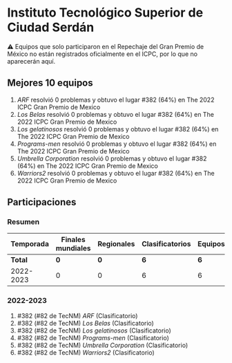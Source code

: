 ---
---

# Instituto Tecnológico Superior de Ciudad Serdán

:warning: Equipos que solo participaron en el Repechaje del Gran Premio de México no están registrados oficialmente en el ICPC, por lo que no aparecerán aquí.

## Mejores 10 equipos

1. _ARF_ resolvió 0 problemas y obtuvo el lugar #382 (64%) en The 2022 ICPC Gran Premio de Mexico
1. _Los Belas_ resolvió 0 problemas y obtuvo el lugar #382 (64%) en The 2022 ICPC Gran Premio de Mexico
1. _Los gelatinosos_ resolvió 0 problemas y obtuvo el lugar #382 (64%) en The 2022 ICPC Gran Premio de Mexico
1. _Programs-men_ resolvió 0 problemas y obtuvo el lugar #382 (64%) en The 2022 ICPC Gran Premio de Mexico
1. _Umbrella Corporation_ resolvió 0 problemas y obtuvo el lugar #382 (64%) en The 2022 ICPC Gran Premio de Mexico
1. _Warriors2_ resolvió 0 problemas y obtuvo el lugar #382 (64%) en The 2022 ICPC Gran Premio de Mexico

## Participaciones

### Resumen

| Temporada | Finales mundiales | Regionales | Clasificatorios | Equipos |
| --- | --- | --- | --- | --- |
| **Total** | **0** | **0** | **6** | **6** |
| 2022-2023 | 0 | 0 | 6 | 6 |

### 2022-2023

1. #382 (#82 de TecNM) _ARF_ (Clasificatorio)
1. #382 (#82 de TecNM) _Los Belas_ (Clasificatorio)
1. #382 (#82 de TecNM) _Los gelatinosos_ (Clasificatorio)
1. #382 (#82 de TecNM) _Programs-men_ (Clasificatorio)
1. #382 (#82 de TecNM) _Umbrella Corporation_ (Clasificatorio)
1. #382 (#82 de TecNM) _Warriors2_ (Clasificatorio)




